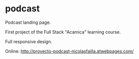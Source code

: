 # podcast
Podcast landing page.

First project of the Full Stack "Acamica" learning course.

Full responsive design.

Online: http://proyecto-podcast-nicolasfailla.atwebpages.com/
